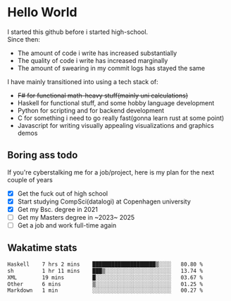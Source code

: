 # Hello World

I started this github before i started high-school.  
Since then:
- The amount of code i write has increased substantially
- The quality of code i write has increased marginally
- The amount of swearing in my commit logs has stayed the same

I have mainly transitioned into using a tech stack of:
- ~~F# for functional math-heavy stuff(mainly uni calculations)~~
- Haskell for functional stuff, and some hobby language development
- Python for scripting and for backend development
- C for something i need to go really fast(gonna learn rust at some point)
- Javascript for writing visually appealing visualizations and graphics demos

## Boring ass todo
If you're cyberstalking me for a job/project, here is my plan for the next couple of years
- [x] Get the fuck out of high school
- [x] Start studying CompSci(datalogi) at Copenhagen university
- [x] Get my Bsc. degree in 2021
- [ ] Get my Masters degree in ~2023~ 2025
- [ ] Get a job and work full-time again

## Wakatime stats
<!--START_SECTION:waka-->

```txt
Haskell    7 hrs 2 mins    ████████████████████▒░░░░   80.80 %
sh         1 hr 11 mins    ███▒░░░░░░░░░░░░░░░░░░░░░   13.74 %
XML        19 mins         █░░░░░░░░░░░░░░░░░░░░░░░░   03.67 %
Other      6 mins          ▒░░░░░░░░░░░░░░░░░░░░░░░░   01.25 %
Markdown   1 min           ░░░░░░░░░░░░░░░░░░░░░░░░░   00.27 %
```

<!--END_SECTION:waka-->
